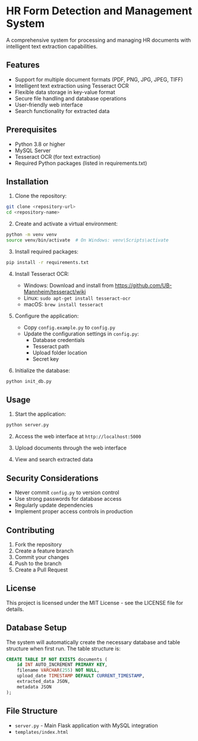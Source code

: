 # HR Form Detection and Management System

A comprehensive system for processing and managing HR documents with intelligent text extraction capabilities.

## Features

- Support for multiple document formats (PDF, PNG, JPG, JPEG, TIFF)
- Intelligent text extraction using Tesseract OCR
- Flexible data storage in key-value format
- Secure file handling and database operations
- User-friendly web interface
- Search functionality for extracted data

## Prerequisites

- Python 3.8 or higher
- MySQL Server
- Tesseract OCR (for text extraction)
- Required Python packages (listed in requirements.txt)

## Installation

1. Clone the repository:
```bash
git clone <repository-url>
cd <repository-name>
```

2. Create and activate a virtual environment:
```bash
python -m venv venv
source venv/bin/activate  # On Windows: venv\Scripts\activate
```

3. Install required packages:
```bash
pip install -r requirements.txt
```

4. Install Tesseract OCR:
   - Windows: Download and install from https://github.com/UB-Mannheim/tesseract/wiki
   - Linux: `sudo apt-get install tesseract-ocr`
   - macOS: `brew install tesseract`

5. Configure the application:
   - Copy `config.example.py` to `config.py`
   - Update the configuration settings in `config.py`:
     - Database credentials
     - Tesseract path
     - Upload folder location
     - Secret key

6. Initialize the database:
```bash
python init_db.py
```

## Usage

1. Start the application:
```bash
python server.py
```

2. Access the web interface at `http://localhost:5000`

3. Upload documents through the web interface

4. View and search extracted data

## Security Considerations

- Never commit `config.py` to version control
- Use strong passwords for database access
- Regularly update dependencies
- Implement proper access controls in production

## Contributing

1. Fork the repository
2. Create a feature branch
3. Commit your changes
4. Push to the branch
5. Create a Pull Request

## License

This project is licensed under the MIT License - see the LICENSE file for details.

## Database Setup

The system will automatically create the necessary database and table structure when first run. The table structure is:

```sql
CREATE TABLE IF NOT EXISTS documents (
    id INT AUTO_INCREMENT PRIMARY KEY,
    filename VARCHAR(255) NOT NULL,
    upload_date TIMESTAMP DEFAULT CURRENT_TIMESTAMP,
    extracted_data JSON,
    metadata JSON
);
```

## File Structure

- `server.py` - Main Flask application with MySQL integration
- `templates/index.html`